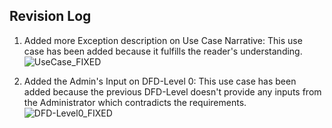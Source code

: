 ## Revision Log
1. Added more Exception description on Use Case Narrative: This use case has been added because it fulfills the reader's understanding.
![UseCase_FIXED](https://imgur.com/LcUbyfM)

2. Added the Admin's Input on DFD-Level 0: This use case has been added because the previous DFD-Level doesn't provide any inputs from the Administrator which contradicts the requirements.
![DFD-Level0_FIXED](https://imgur.com/DR9ZRHK)